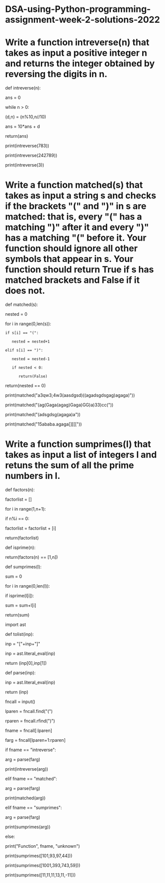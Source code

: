 # DSA-using-Python-programming-assignment-week-2-solutions-2022

# Write a function intreverse(n) that takes as input a positive integer n and returns the integer obtained by reversing the digits in n.

def intreverse(n):

  ans = 0
  
  
  while n > 0:
  
  (d,n) = (n%10,n//10)
  
  ans = 10*ans + d
  
  return(ans)

print(intreverse(783))

print(intreverse(242789))

print(intreverse(3))


# Write a function matched(s) that takes as input a string s and checks if the brackets "(" and ")" in s are matched: that is, every "(" has a matching ")" after it and every ")" has a matching "(" before it. Your function should ignore all other symbols that appear in s. Your function should return True if s has matched brackets and False if it does not.

def matched(s):

  nested = 0
  
  for i in range(0,len(s)):
  
    if s[i] == "(":
    
       nested = nested+1
       
    elif s[i] == ")":
    
       nested = nested-1
       
       if nested < 0:
       
          return(False)    

return(nested == 0)

print(matched("a3qw3;4w3(aasdgsd)((agadsgdsgag)agaga)"))

print(matched("(ag(Gaga(agag)Gaga)GG)a)33)cc("))

print(matched("(adsgdsg(agaga)a"))

print(matched("15ababa.agaga[][[["))


# Write a function sumprimes(l) that takes as input a list of integers l and retuns the sum of all the prime numbers in l.

def factors(n):

  factorlist = []

for i in range(1,n+1):

if n%i == 0:

factorlist = factorlist + [i]

return(factorlist)

def isprime(n):

return(factors(n) == [1,n])

def sumprimes(l):

sum = 0

for i in range(0,len(l)):

if isprime(l[i]):

sum = sum+l[i]

return(sum)

import ast

def tolist(inp):

inp = "["+inp+"]"

inp = ast.literal_eval(inp)

return (inp[0],inp[1])

def parse(inp):

inp = ast.literal_eval(inp)

return (inp)

fncall = input()

lparen = fncall.find("(")

rparen = fncall.rfind(")")

fname = fncall[:lparen]

farg = fncall[lparen+1:rparen]

if fname == "intreverse":

arg = parse(farg)

print(intreverse(arg))

elif fname == "matched":

arg = parse(farg)

print(matched(arg))

elif fname == "sumprimes":

arg = parse(farg)

print(sumprimes(arg))

else:

print("Function", fname, "unknown")

print(sumprimes([101,93,97,44]))

print(sumprimes([1001,393,743,59]))

print(sumprimes([11,11,11,13,11,-11]))















